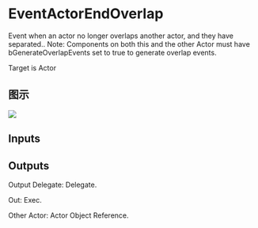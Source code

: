 # EventActorEndOverlap

Event when an actor no longer overlaps another actor, and they have separated.. Note: Components on both this and the other Actor must have bGenerateOverlapEvents set to true to generate overlap events.

Target is Actor

## 图示

![]($-20221218-17450290.png)

## Inputs

## Outputs

Output Delegate: Delegate.

Out: Exec.

Other Actor: Actor Object Reference.

